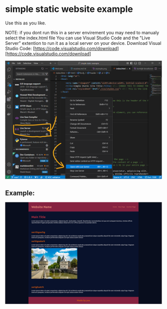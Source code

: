 # simple static website example

Use this as you like.

NOTE: if you dont run this in a server envirement you may need to manualy select the index.html file
You can use Visual Studio Code and the "Live Server" extention to run it as a local server on your device.
Download Visual Studio Code: [https://code.visualstudio.com/download][https://code.visualstudio.com/download]

![Live Server](https://github.com/DanteDeketele/simple-static-example/blob/main/img/LiveServer.png?raw=true)

## Example:
![Example of the site](https://github.com/DanteDeketele/simple-static-example/blob/main/img/example.png?raw=true)